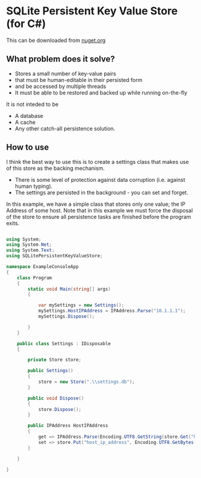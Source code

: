 ﻿# SQLite Persistent Key Value Store (for C#)
 
This can be downloaded from [nuget.org](https://www.nuget.org/packages/SQLitePersistentKeyValueStore)

## What problem does it solve?

* Stores a small number of key-value pairs
* that must be human-editable in their persisted form
* and be accessed by multiple threads
* It must be able to be restored and backed up while running on-the-fly

It is not inteded to be
* A database
* A cache
* Any other catch-all persistence solution.

## How to use

I think the best way to use this is to create a settings class that makes use of this store as the backing mechanism.

* There is some level of protection against data corruption (i.e. against human typing).
* The settings are persisted in the background - you can set and forget.

In this example, we have a simple class that stores only one value; the IP Address of some host.
Note that in this example we must force the disposal of the store to ensure all persistence tasks are finished before the program exits.

```c#

using System;
using System.Net;
using System.Text;
using SQLitePersistentKeyValueStore;

namespace ExampleConsoleApp
{
    class Program
    {
        static void Main(string[] args)
        {

            var mySettings = new Settings();
            mySettings.HostIPAddress = IPAddress.Parse("10.1.1.1");
            mySettings.Dispose();

        }
    }

    public class Settings : IDisposable
    {

        private Store store;

        public Settings()
        {
            store = new Store(".\\settings.db");
        }

        public void Dispose()
        {
            store.Dispose();
        }

        public IPAddress HostIPAddress
        {
            get => IPAddress.Parse(Encoding.UTF8.GetString(store.Get("host_ip_address")));
            set => store.Put("host_ip_address", Encoding.UTF8.GetBytes(value.ToString()));
        }

    }

}

```
